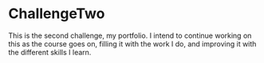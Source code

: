 # ChallengeTwo
This is the second challenge, my portfolio.
I intend to continue working on this as the course goes on, filling it with the work I do, and improving it with the different skills I learn.
